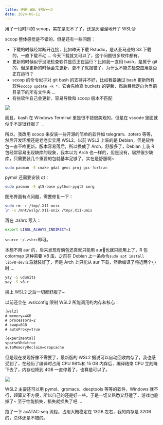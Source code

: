 ```yaml
---
title: 还是 WSL 舒服一点
date: 2024-06-11
---
```


用了一段时间的 scoop，实在是忍不了了，还是灰溜溜地开了 WSL😢

<!--more-->

scoop 整体感觉是不错的，但是还有一些问题：

- 下载的时候经常断开连接，比如昨天下载 Rstudio，是从亚马逊的 S3 下载的，一直下载不动 ... 今天下载就又可以了，这个问题很多软件都有。
- 更新的时候似乎没法检查软件是否正在运行？比如我一直用 bash，是属于 git 的，但是更新的时候会先更新，更不了就报错了，为什么不能先检查应用是否正在运行？
- scoop 的命令似乎对 git bash 的支持并不好，比如我要通过 bash 更新所有软件`scoop update -k *`，它会先检查 buckets 的更新，然后目标定向为当前目录下的所有文件夹 ...
- 有些软件自己会更新，容易导致和 scoop 版本不匹配

![](https://images.yuanj.top/202406111640910.png)

而且，bash 在 Windows Terminal 里是很不错很美观的，但是在 vscode 里面就似乎不是很舒服了 ... 

所以，我改用 scoop 来安装一些开源的简单的软件如 telegram、zotero 等等，然后开发环境还是老老实实用 WSL2。以前 WSL2 上装的是 Debian，但是软件包一直不咋更新，版本容易落后，所以换成了 Arch，舒服多了，Debian 上装 R 包经常容易出现缺库的现象，我本以为 Arch 也一样的，但是没有，居然很少缺库，只需要装几个重要的包就基本足够了，实在是舒服啊~

```bash
sudo pacman -S cmake gdal geos proj gcc-fortran
```

pymol 还需要安装 qt：

```bash
sudo pacman -S qt5-base python-pyqt5 xorg
```

图形界面有点问题，需要修复一下：

```bash
sudo rm -r /tmp/.X11-unix
ln -s /mnt/wslg/.X11-unix /tmp/.X11-unix
```

再在 .zshrc 写入：

```bash
export LIBGL_ALWAYS_INDIRECT=1
```

`source ~/.zshrc`即可。

本想不用 aur 的，后来发现有俩包还真就只能用 aur🤣也就只能用上了，R 包 colormap 这种需要 V8 库，之前在 Debian 上一条命令`sudo apt install libv8-dev`立马就装好了，但是 Arch 上只能从 aur 下载，然后编译了将近两个小时 ...

```bash
yay -S udunits
yay -S v8-r
```

换上 WSL2 之后一切都舒服了~

以前还会在 .wslconfig 限制 WSL2 所能调用的内存和核心：

```txt
[wsl2]
# memory=4GB
# processors=2
# swap=8GB
# autoProxy=true

[experimental]
sparseVhd=true
autoMemoryReclaim=dropcache
```

但是现在发现好像不需要了，最新版的 WSL2 据说可以自动回收内存了，我也感受到了，在经历了编译时占用 CPU 98%和 15 GB 内存后，编译结束 CPU 立刻降下去了，内存也降到 4GB 一直停着了，也算是可以了。

![](https://images.yuanj.top/202406111650829.png)

WSL2 主要还可以用 pymol、gromacs、deeptools 等等的软件，Windows 就不行，超算又不方便，所以自己的还是好一些。于是一切又熟悉又舒适了，游戏也删掉了~ 至于性能损失，损失就损失了吧 ...

跑了一下 acATAC-seq 流程，占用大概稳定在 13GB 左右，我的内存是 32GB 的，总体还是不错的。